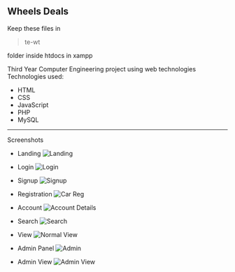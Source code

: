 **Wheels Deals**
----------


Keep these files in 

> te-wt

 folder inside htdocs in xampp

Third Year Computer Engineering project using web technologies 
Technologies used:
- HTML
- CSS
- JavaScript
- PHP
- MySQL

----------


Screenshots

 - Landing
 ![Landing](http://i.imgur.com/wWq71G4.png)

- Login
![Login](http://i.imgur.com/bg3Il5g.png)

- Signup
![Signup](http://i.imgur.com/A8epzUf.png)

- Registration
![Car Reg](http://i.imgur.com/z7HkLXf.png)

- Account 
![Account Details](http://i.imgur.com/9ChgVsL.png)

- Search
![Search](http://i.imgur.com/tmwBHPq.png)

- View
![Normal View](http://i.imgur.com/9XnV1Xr.png)

- Admin Panel
![Admin](http://i.imgur.com/JeagkSV.png)

- Admin View
![Admin View](http://i.imgur.com/y2cqpeO.png)


